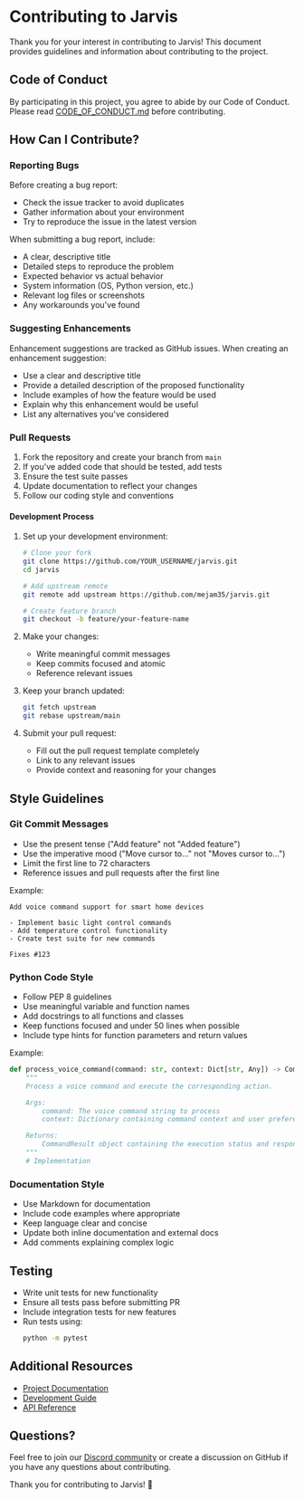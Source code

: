 # Contributing to Jarvis

Thank you for your interest in contributing to Jarvis! This document provides guidelines and information about contributing to the project.

## Code of Conduct

By participating in this project, you agree to abide by our Code of Conduct. Please read [CODE_OF_CONDUCT.md](CODE_OF_CONDUCT.md) before contributing.

## How Can I Contribute?

### Reporting Bugs

Before creating a bug report:
- Check the issue tracker to avoid duplicates
- Gather information about your environment
- Try to reproduce the issue in the latest version

When submitting a bug report, include:
- A clear, descriptive title
- Detailed steps to reproduce the problem
- Expected behavior vs actual behavior
- System information (OS, Python version, etc.)
- Relevant log files or screenshots
- Any workarounds you've found

### Suggesting Enhancements

Enhancement suggestions are tracked as GitHub issues. When creating an enhancement suggestion:
- Use a clear and descriptive title
- Provide a detailed description of the proposed functionality
- Include examples of how the feature would be used
- Explain why this enhancement would be useful
- List any alternatives you've considered

### Pull Requests

1. Fork the repository and create your branch from `main`
2. If you've added code that should be tested, add tests
3. Ensure the test suite passes
4. Update documentation to reflect your changes
5. Follow our coding style and conventions

#### Development Process

1. Set up your development environment:
   ```bash
   # Clone your fork
   git clone https://github.com/YOUR_USERNAME/jarvis.git
   cd jarvis

   # Add upstream remote
   git remote add upstream https://github.com/mejam35/jarvis.git

   # Create feature branch
   git checkout -b feature/your-feature-name
   ```

2. Make your changes:
   - Write meaningful commit messages
   - Keep commits focused and atomic
   - Reference relevant issues

3. Keep your branch updated:
   ```bash
   git fetch upstream
   git rebase upstream/main
   ```

4. Submit your pull request:
   - Fill out the pull request template completely
   - Link to any relevant issues
   - Provide context and reasoning for your changes

## Style Guidelines

### Git Commit Messages

- Use the present tense ("Add feature" not "Added feature")
- Use the imperative mood ("Move cursor to..." not "Moves cursor to...")
- Limit the first line to 72 characters
- Reference issues and pull requests after the first line

Example:
```
Add voice command support for smart home devices

- Implement basic light control commands
- Add temperature control functionality
- Create test suite for new commands

Fixes #123
```

### Python Code Style

- Follow PEP 8 guidelines
- Use meaningful variable and function names
- Add docstrings to all functions and classes
- Keep functions focused and under 50 lines when possible
- Include type hints for function parameters and return values

Example:
```python
def process_voice_command(command: str, context: Dict[str, Any]) -> CommandResult:
    """
    Process a voice command and execute the corresponding action.

    Args:
        command: The voice command string to process
        context: Dictionary containing command context and user preferences

    Returns:
        CommandResult object containing the execution status and response
    """
    # Implementation
```

### Documentation Style

- Use Markdown for documentation
- Include code examples where appropriate
- Keep language clear and concise
- Update both inline documentation and external docs
- Add comments explaining complex logic

## Testing

- Write unit tests for new functionality
- Ensure all tests pass before submitting PR
- Include integration tests for new features
- Run tests using:
  ```bash
  python -m pytest
  ```

## Additional Resources

- [Project Documentation](https://docs.jarvis.ai)
- [Development Guide](https://docs.jarvis.ai/dev)
- [API Reference](https://docs.jarvis.ai/api)

## Questions?

Feel free to join our [Discord community](https://discord.gg/jarvis) or create a discussion on GitHub if you have any questions about contributing.

Thank you for contributing to Jarvis! 🎉
